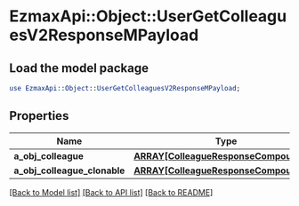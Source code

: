 # EzmaxApi::Object::UserGetColleaguesV2ResponseMPayload

## Load the model package
```perl
use EzmaxApi::Object::UserGetColleaguesV2ResponseMPayload;
```

## Properties
Name | Type | Description | Notes
------------ | ------------- | ------------- | -------------
**a_obj_colleague** | [**ARRAY[ColleagueResponseCompoundV2]**](ColleagueResponseCompoundV2.md) |  | 
**a_obj_colleague_clonable** | [**ARRAY[ColleagueResponseCompoundV2]**](ColleagueResponseCompoundV2.md) |  | 

[[Back to Model list]](../README.md#documentation-for-models) [[Back to API list]](../README.md#documentation-for-api-endpoints) [[Back to README]](../README.md)


